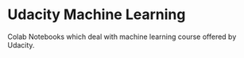 # Udacity Machine Learning
Colab Notebooks which deal with machine learning course offered by Udacity.
